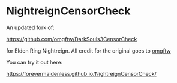 NightreignCensorCheck
=====================

An updated fork of:

https://github.com/omgftw/DarkSouls3CensorCheck

for Elden Ring Nightreign. All credit for the original goes to [omgftw](https://github.com/omgftw/) 

You can try it out here:

https://forevermaidenless.github.io/NightreignCensorCheck/
